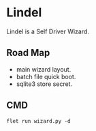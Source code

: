 # Lindel

Lindel is a Self Driver Wizard.

## Road Map

- main wizard layout.
- batch file quick boot.
- sqlite3 store secret.


## CMD
```shell
flet run wizard.py -d 

```